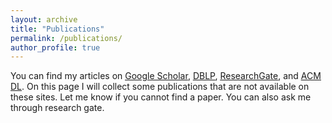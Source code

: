 ```yaml
---
layout: archive
title: "Publications"
permalink: /publications/
author_profile: true
---
```


You can find my articles on <u><a href="https://scholar.google.com/citations?user=weRJxNwAAAAJ">Google Scholar</a></u>, 
<u><a href="https://dblp.org/pid/j/JohanJeuring.html">DBLP</a></u>, 
<u><a href="https://www.researchgate.net/profile/Johan-Jeuring/publications?editMode=1&sorting=recentlyAdded">ResearchGate</a></u>, and
<u><a href="https://dl.acm.org/profile/81100339289">ACM DL</a></u>. On this page I will collect some publications that are not available on these sites. Let me know if you cannot find a paper. You can also ask me through research gate.

<!--- {% include base_path %} --->

<!--- {% for post in site.publications reversed %} --->
<!---   {% include archive-single.html %} --->
<!--- {% endfor %} -->
